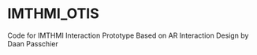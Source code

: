 # IMTHMI_OTIS
Code for IMTHMI Interaction Prototype
Based on AR Interaction Design by Daan Passchier
